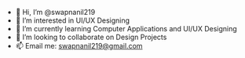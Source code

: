 - 👋 Hi, I’m @swapnanil219
- 👀 I’m interested in UI/UX Designing
- 🌱 I’m currently learning Computer Applications and UI/UX Designing
- 💞️ I’m looking to collaborate on Design Projects
- 📫 Email me: swapnanil219@gmail.com

<!---
swapnanil219/swapnanil219 is a ✨ special ✨ repository because its `README.md` (this file) appears on your GitHub profile.
You can click the Preview link to take a look at your changes.
--->
